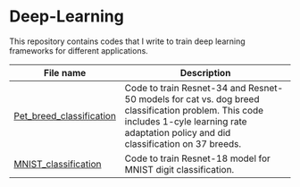 # Deep-Learning
This repository contains codes that I write to train deep learning frameworks for different applications.

| **File name** |  **Description** |
| ------------- | ------------------------------------------------| 
|[Pet_breed_classification](https://github.com/ruchikaverma-iitg/Hands-on-Deep-Learning/blob/master/Pet_breed_classification.ipynb)|Code to train Resnet-34 and Resnet-50 models for cat vs. dog breed classification problem. This code includes 1-cyle learning rate adaptation policy and did classification on 37 breeds.|
|[MNIST_classification](https://github.com/ruchikaverma-iitg/Hands-on-Deep-Learning/blob/master/MNIST_classification.ipynb)|Code to train Resnet-18 model for MNIST digit classification.|

